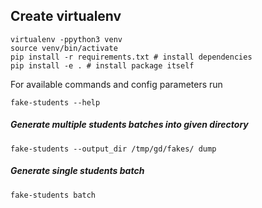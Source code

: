 ## Create virtualenv
```
virtualenv -ppython3 venv
source venv/bin/activate
pip install -r requirements.txt # install dependencies
pip install -e . # install package itself
```

For available commands and config parameters run

```
fake-students --help
```

##### Generate multiple students batches into given directory
```
fake-students --output_dir /tmp/gd/fakes/ dump
```

##### Generate single students batch

```
fake-students batch
```
